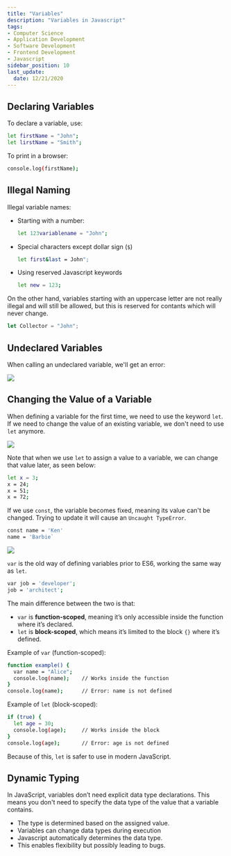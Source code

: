 ```yaml
---
title: "Variables"
description: "Variables in Javascript"
tags: 
- Computer Science
- Application Development
- Software Development
- Frontend Development
- Javascript
sidebar_position: 10
last_update:
  date: 12/21/2020
---
```



## Declaring Variables 

To declare a variable, use:

```bash
let firstName = "John";
let lirstName = "Smith";
```

To print in a browser:

```bash
console.log(firstName);
```

## Illegal Naming 

Illegal variable names:

- Starting with a number:

  ```bash
  let 123variablename = "John";
  ```

- Special characters except dollar sign (`$`)

  ```bash
  let first&last = John";
  ```

- Using reserved Javascript keywords

  ```bash
  let new = 123;
  ```

On the other hand, variables starting with an uppercase letter are not really illegal and will still be allowed, but this is reserved for contants which will never change.

```JavaScript
let Collector = "John";   
```

## Undeclared Variables 

When calling an undeclared variable, we'll get an error: 

![](/img/docs/12082024-js-undeclared0varss.png)

## Changing the Value of a Variable 

When defining a variable for the first time, we need to use the keyword `let`. If we need to change the value of an existing variable, we don't need to use `let` anymore.

![](/img/docs/12082024-js-changing-value-of-vars.png)

Note that when we use `let` to assign a value to a variable, we can change that value later, as seen below:

```bash
let x = 3;
x = 24; 
x = 51; 
x = 72; 
```

If we use `const`, the variable becomes fixed, meaning its value can't be changed. Trying to update it will cause an `Uncaught TypeError`.

```bash
const name = 'Ken'
name = 'Barbie` 
```

![](/img/docs/02022025-js-error.png)

`var` is the old way of defining variables prior to ES6, working the same way as `let`.

```bash
var job = 'developer';
job = 'architect';  
```

The main difference between the two is that:

- `var` is **function-scoped**, meaning it’s only accessible inside the function where it’s declared.
- `let` is **block-scoped**, which means it’s limited to the block `{}` where it’s defined.

Example of `var` (function-scoped):  

```bash
function example() {
  var name = "Alice";
  console.log(name);    // Works inside the function
}
console.log(name);      // Error: name is not defined
```  

Example of `let` (block-scoped):  

```bash
if (true) {
  let age = 30;
  console.log(age);     // Works inside the block
}
console.log(age);       // Error: age is not defined
```  

Because of this, `let` is safer to use in modern JavaScript.

## Dynamic Typing

In JavaScript, variables don’t need explicit data type declarations. This means you don't need to specify the data type of the value that a variable contains.

  - The type is determined based on the assigned value.
  - Variables can change data types during execution
  - Javascript automatically determines the data type.
  - This enables flexibility but possibly leading to bugs.